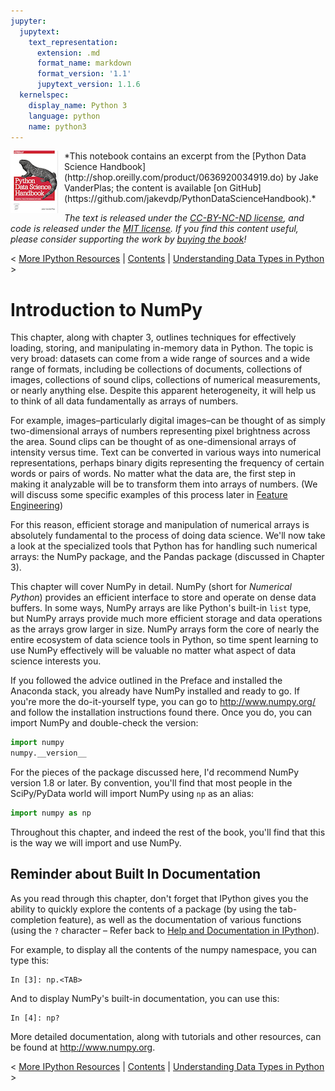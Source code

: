 ```yaml
---
jupyter:
  jupytext:
    text_representation:
      extension: .md
      format_name: markdown
      format_version: '1.1'
      jupytext_version: 1.1.6
  kernelspec:
    display_name: Python 3
    language: python
    name: python3
---
```


<!-- #region {"deletable": true, "editable": true} -->
<!--BOOK_INFORMATION-->
<img align="left" style="padding-right:10px;" src="figures/PDSH-cover-small.png">
*This notebook contains an excerpt from the [Python Data Science Handbook](http://shop.oreilly.com/product/0636920034919.do) by Jake VanderPlas; the content is available [on GitHub](https://github.com/jakevdp/PythonDataScienceHandbook).*

*The text is released under the [CC-BY-NC-ND license](https://creativecommons.org/licenses/by-nc-nd/3.0/us/legalcode), and code is released under the [MIT license](https://opensource.org/licenses/MIT). If you find this content useful, please consider supporting the work by [buying the book](http://shop.oreilly.com/product/0636920034919.do)!*
<!-- #endregion -->

<!-- #region {"deletable": true, "editable": true} -->
<!--NAVIGATION-->
< [More IPython Resources](01.08-More-IPython-Resources.ipynb) | [Contents](Index.ipynb) | [Understanding Data Types in Python](02.01-Understanding-Data-Types.ipynb) >
<!-- #endregion -->

<!-- #region {"deletable": true, "editable": true} -->
# Introduction to NumPy
<!-- #endregion -->

<!-- #region {"deletable": true, "editable": true} -->
This chapter, along with chapter 3, outlines techniques for effectively loading, storing, and manipulating in-memory data in Python.
The topic is very broad: datasets can come from a wide range of sources and a wide range of formats, including be collections of documents, collections of images, collections of sound clips, collections of numerical measurements, or nearly anything else.
Despite this apparent heterogeneity, it will help us to think of all data fundamentally as arrays of numbers.

For example, images–particularly digital images–can be thought of as simply two-dimensional arrays of numbers representing pixel brightness across the area.
Sound clips can be thought of as one-dimensional arrays of intensity versus time.
Text can be converted in various ways into numerical representations, perhaps binary digits representing the frequency of certain words or pairs of words.
No matter what the data are, the first step in making it analyzable will be to transform them into arrays of numbers.
(We will discuss some specific examples of this process later in [Feature Engineering](05.04-Feature-Engineering.ipynb))

For this reason, efficient storage and manipulation of numerical arrays is absolutely fundamental to the process of doing data science.
We'll now take a look at the specialized tools that Python has for handling such numerical arrays: the NumPy package, and the Pandas package (discussed in Chapter 3).

This chapter will cover NumPy in detail. NumPy (short for *Numerical Python*) provides an efficient interface to store and operate on dense data buffers.
In some ways, NumPy arrays are like Python's built-in ``list`` type, but NumPy arrays provide much more efficient storage and data operations as the arrays grow larger in size.
NumPy arrays form the core of nearly the entire ecosystem of data science tools in Python, so time spent learning to use NumPy effectively will be valuable no matter what aspect of data science interests you.

If you followed the advice outlined in the Preface and installed the Anaconda stack, you already have NumPy installed and ready to go.
If you're more the do-it-yourself type, you can go to http://www.numpy.org/ and follow the installation instructions found there.
Once you do, you can import NumPy and double-check the version:
<!-- #endregion -->

```python deletable=true editable=true
import numpy
numpy.__version__
```

<!-- #region {"deletable": true, "editable": true} -->
For the pieces of the package discussed here, I'd recommend NumPy version 1.8 or later.
By convention, you'll find that most people in the SciPy/PyData world will import NumPy using ``np`` as an alias:
<!-- #endregion -->

```python deletable=true editable=true
import numpy as np
```

<!-- #region {"deletable": true, "editable": true} -->
Throughout this chapter, and indeed the rest of the book, you'll find that this is the way we will import and use NumPy.
<!-- #endregion -->

<!-- #region {"deletable": true, "editable": true} -->
## Reminder about Built In Documentation

As you read through this chapter, don't forget that IPython gives you the ability to quickly explore the contents of a package (by using the tab-completion feature), as well as the documentation of various functions (using the ``?`` character – Refer back to [Help and Documentation in IPython](01.01-Help-And-Documentation.ipynb)).

For example, to display all the contents of the numpy namespace, you can type this:

```ipython
In [3]: np.<TAB>
```

And to display NumPy's built-in documentation, you can use this:

```ipython
In [4]: np?
```

More detailed documentation, along with tutorials and other resources, can be found at http://www.numpy.org.
<!-- #endregion -->

<!-- #region {"deletable": true, "editable": true} -->
<!--NAVIGATION-->
< [More IPython Resources](01.08-More-IPython-Resources.ipynb) | [Contents](Index.ipynb) | [Understanding Data Types in Python](02.01-Understanding-Data-Types.ipynb) >
<!-- #endregion -->
